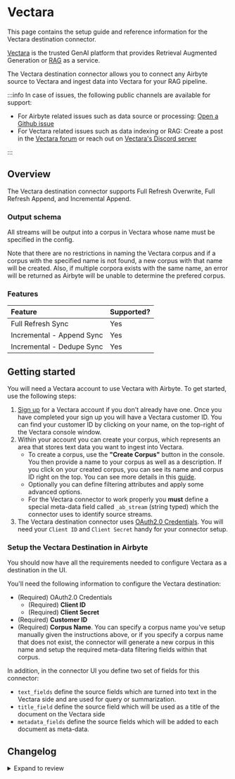 # Vectara

This page contains the setup guide and reference information for the Vectara destination connector.

[Vectara](https://vectara.com/) is the trusted GenAI platform that provides Retrieval Augmented Generation or [RAG](https://vectara.com/grounded-generation/) as a service.

The Vectara destination connector allows you to connect any Airbyte source to Vectara and ingest data into Vectara for your RAG pipeline.

:::info
In case of issues, the following public channels are available for support:

- For Airbyte related issues such as data source or processing: [Open a Github issue](https://github.com/airbytehq/airbyte/issues/new?assignees=&labels=type%2Fbug%2Carea%2Fconnectors%2Cneeds-triage&projects=&template=1-issue-connector.yaml)
- For Vectara related issues such as data indexing or RAG: Create a post in the [Vectara forum](https://discuss.vectara.com/) or reach out on [Vectara's Discord server](https://discord.gg/GFb8gMz6UH)

:::

## Overview

The Vectara destination connector supports Full Refresh Overwrite, Full Refresh Append, and Incremental Append.

### Output schema

All streams will be output into a corpus in Vectara whose name must be specified in the config.

Note that there are no restrictions in naming the Vectara corpus and if a corpus with the specified name is not found, a new corpus with that name will be created. Also, if multiple corpora exists with the same name, an error will be returned as Airbyte will be unable to determine the prefered corpus.

### Features

| Feature                   | Supported? |
| :------------------------ | :--------- |
| Full Refresh Sync         | Yes        |
| Incremental - Append Sync | Yes        |
| Incremental - Dedupe Sync | Yes        |

## Getting started

You will need a Vectara account to use Vectara with Airbyte. To get started, use the following steps:

1. [Sign up](https://vectara.com/integrations/airbyte) for a Vectara account if you don't already have one. Once you have completed your sign up you will have a Vectara customer ID. You can find your customer ID by clicking on your name, on the top-right of the Vectara console window.
2. Within your account you can create your corpus, which represents an area that stores text data you want to ingest into Vectara.
   - To create a corpus, use the **"Create Corpus"** button in the console. You then provide a name to your corpus as well as a description. If you click on your created corpus, you can see its name and corpus ID right on the top. You can see more details in this [guide](https://docs.vectara.com/docs/console-ui/creating-a-corpus).
   - Optionally you can define filtering attributes and apply some advanced options.
   - For the Vectara connector to work properly you **must** define a special meta-data field called `_ab_stream` (string typed) which the connector uses to identify source streams.
3. The Vectara destination connector uses [OAuth2.0 Credentials](https://docs.vectara.com/docs/learn/authentication/oauth-2). You will need your `Client ID` and `Client Secret` handy for your connector setup.

### Setup the Vectara Destination in Airbyte

You should now have all the requirements needed to configure Vectara as a destination in the UI.

You'll need the following information to configure the Vectara destination:

- (Required) OAuth2.0 Credentials
  - (Required) **Client ID**
  - (Required) **Client Secret**
- (Required) **Customer ID**
- (Required) **Corpus Name**. You can specify a corpus name you've setup manually given the instructions above, or if you specify a corpus name that does not exist, the connector will generate a new corpus in this name and setup the required meta-data filtering fields within that corpus.

In addition, in the connector UI you define two set of fields for this connector:

- `text_fields` define the source fields which are turned into text in the Vectara side and are used for query or summarization.
- `title_field` define the source field which will be used as a title of the document on the Vectara side
- `metadata_fields` define the source fields which will be added to each document as meta-data.

## Changelog

<details>
  <summary>Expand to review</summary>

| Version | Date       | Pull Request                                              | Subject                                                      |
| :------ | :--------- | :-------------------------------------------------------- | :----------------------------------------------------------- |
| 0.2.9 | 2024-07-06 | [40953](https://github.com/airbytehq/airbyte/pull/40953) | Update dependencies |
| 0.2.8 | 2024-06-27 | [40215](https://github.com/airbytehq/airbyte/pull/40215) | Replaced deprecated AirbyteLogger with logging.Logger |
| 0.2.7 | 2024-06-25 | [40321](https://github.com/airbytehq/airbyte/pull/40321) | Update dependencies |
| 0.2.6 | 2024-06-22 | [39973](https://github.com/airbytehq/airbyte/pull/39973) | Update dependencies |
| 0.2.5 | 2024-06-06 | [39193](https://github.com/airbytehq/airbyte/pull/39193) | [autopull] Upgrade base image to v1.2.2 |
| 0.2.4 | 2024-05-20 | [38432](https://github.com/airbytehq/airbyte/pull/38432) | [autopull] base image + poetry + up_to_date |
| 0.2.3   | 2024-03-22 | [#37333](https://github.com/airbytehq/airbyte/pull/37333) | Updated CDK & pytest version to fix security vulnerabilities |
| 0.2.2   | 2024-03-22 | [#36261](https://github.com/airbytehq/airbyte/pull/36261) | Move project to Poetry                                       |
| 0.2.1   | 2024-03-05 | [#35206](https://github.com/airbytehq/airbyte/pull/35206) | Fix: improved title parsing                                  |
| 0.2.0   | 2024-01-29 | [#34579](https://github.com/airbytehq/airbyte/pull/34579) | Add document title file configuration                        |
| 0.1.0   | 2023-11-10 | [#31958](https://github.com/airbytehq/airbyte/pull/31958) | 🎉 New Destination: Vectara (Vector Database)                |

</details>
